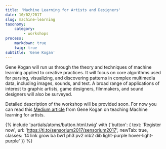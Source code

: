 ```yaml
---
title: 'Machine Learning for Artists and Designers'
date: 10/02/2017
slug: machine-learning
taxonomy:
    category:
        - workshops
process:
    markdown: true
    twig: true
subtitle: 'Gene Kogan'
---
```


Gene Kogan will run us through the theory and techniques of machine learning applied to creative practices.  It will focus on core algorithms used for parsing, visualizing, and discovering patterns in complex multimedia data, including images, sounds, and text. A broad range of applications of interest to graphic artists, game designers, filmmakers, and sound designers will also be surveyed. 

Detailed description of the workshop will be provided soon.
For now you can read this [Medium article](https://medium.com/@genekogan/machine-learning-for-artists-e93d20fdb097#.4v6qhs1bh) from Gene Kogan on teaching Machine learning for artists.

{% include 'partials/atoms/button.html.twig' with {'button': {
    text: 'Register now',
    url: 'https://ti.to/sensorium2017/sensorium2017',
    newTab: true,
    classes: 'f4 link grow ba bw1 ph3 pv2 mb2 dib light-purple hover-light-purple'
}} %}
